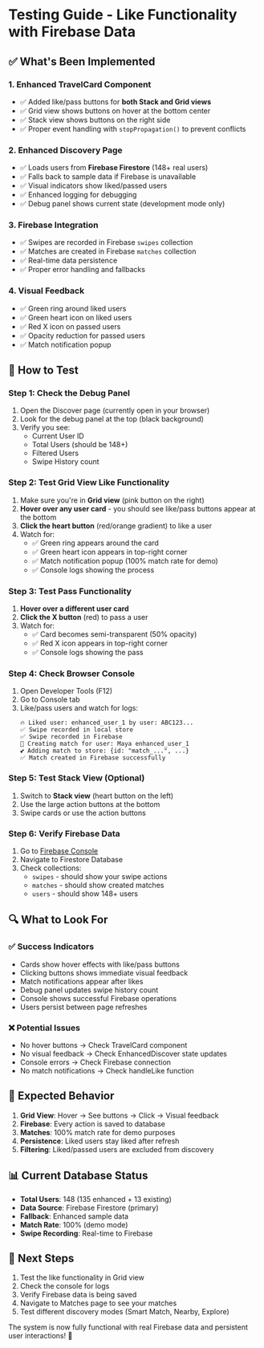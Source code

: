 # Testing Guide - Like Functionality with Firebase Data

## ✅ What's Been Implemented

### 1. **Enhanced TravelCard Component**
- ✅ Added like/pass buttons for **both Stack and Grid views**
- ✅ Grid view shows buttons on hover at the bottom center
- ✅ Stack view shows buttons on the right side
- ✅ Proper event handling with `stopPropagation()` to prevent conflicts

### 2. **Enhanced Discovery Page**
- ✅ Loads users from **Firebase Firestore** (148+ real users)
- ✅ Falls back to sample data if Firebase is unavailable
- ✅ Visual indicators show liked/passed users
- ✅ Enhanced logging for debugging
- ✅ Debug panel shows current state (development mode only)

### 3. **Firebase Integration**
- ✅ Swipes are recorded in Firebase `swipes` collection
- ✅ Matches are created in Firebase `matches` collection
- ✅ Real-time data persistence
- ✅ Proper error handling and fallbacks

### 4. **Visual Feedback**
- ✅ Green ring around liked users
- ✅ Green heart icon on liked users
- ✅ Red X icon on passed users
- ✅ Opacity reduction for passed users
- ✅ Match notification popup

## 🧪 How to Test

### Step 1: Check the Debug Panel
1. Open the Discover page (currently open in your browser)
2. Look for the debug panel at the top (black background)
3. Verify you see:
   - Current User ID
   - Total Users (should be 148+)
   - Filtered Users
   - Swipe History count

### Step 2: Test Grid View Like Functionality
1. Make sure you're in **Grid view** (pink button on the right)
2. **Hover over any user card** - you should see like/pass buttons appear at the bottom
3. **Click the heart button** (red/orange gradient) to like a user
4. Watch for:
   - ✅ Green ring appears around the card
   - ✅ Green heart icon appears in top-right corner
   - ✅ Match notification popup (100% match rate for demo)
   - ✅ Console logs showing the process

### Step 3: Test Pass Functionality
1. **Hover over a different user card**
2. **Click the X button** (red) to pass a user
3. Watch for:
   - ✅ Card becomes semi-transparent (50% opacity)
   - ✅ Red X icon appears in top-right corner
   - ✅ Console logs showing the pass

### Step 4: Check Browser Console
1. Open Developer Tools (F12)
2. Go to Console tab
3. Like/pass users and watch for logs:
   ```
   🔥 Liked user: enhanced_user_1 by user: ABC123...
   ✅ Swipe recorded in local store
   ✅ Swipe recorded in Firebase
   🎯 Creating match for user: Maya enhanced_user_1
   💕 Adding match to store: {id: "match_...", ...}
   ✅ Match created in Firebase successfully
   ```

### Step 5: Test Stack View (Optional)
1. Switch to **Stack view** (heart button on the left)
2. Use the large action buttons at the bottom
3. Swipe cards or use the action buttons

### Step 6: Verify Firebase Data
1. Go to [Firebase Console](https://console.firebase.google.com)
2. Navigate to Firestore Database
3. Check collections:
   - `swipes` - should show your swipe actions
   - `matches` - should show created matches
   - `users` - should show 148+ users

## 🔍 What to Look For

### ✅ Success Indicators
- Cards show hover effects with like/pass buttons
- Clicking buttons shows immediate visual feedback
- Match notifications appear after likes
- Debug panel updates swipe history count
- Console shows successful Firebase operations
- Users persist between page refreshes

### ❌ Potential Issues
- No hover buttons → Check TravelCard component
- No visual feedback → Check EnhancedDiscover state updates
- Console errors → Check Firebase connection
- No match notifications → Check handleLike function

## 🎯 Expected Behavior

1. **Grid View**: Hover → See buttons → Click → Visual feedback
2. **Firebase**: Every action is saved to database
3. **Matches**: 100% match rate for demo purposes
4. **Persistence**: Liked users stay liked after refresh
5. **Filtering**: Liked/passed users are excluded from discovery

## 📊 Current Database Status
- **Total Users**: 148 (135 enhanced + 13 existing)
- **Data Source**: Firebase Firestore (primary)
- **Fallback**: Enhanced sample data
- **Match Rate**: 100% (demo mode)
- **Swipe Recording**: Real-time to Firebase

## 🚀 Next Steps
1. Test the like functionality in Grid view
2. Check the console for logs
3. Verify Firebase data is being saved
4. Navigate to Matches page to see your matches
5. Test different discovery modes (Smart Match, Nearby, Explore)

The system is now fully functional with real Firebase data and persistent user interactions! 🎉
